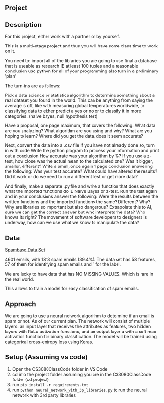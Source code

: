 ## Project

## Description

For this project, either work with a partner or by yourself.

This is a multi-stage project and thus you will have some class time to work on it.

You need to:
import all of the libraries you are going to use
final a database that is useable as research IE at least 100 tuples and a reasonable conclusion
use python for all of your programming
also turn in a preliminary 'plan' 

The turn-ins are as follows:

Pick a data science or statistics algorithm to determine something about a real dataset you found in the world. This can be anything from saying the average is off, like with measuring global temperatures worldwide, or classifying data to either predict a yes or no or to classify it in more categories. (naive bayes, null hypothesis test)

Have a proposal, one page maximum, that covers the following:
What data are you analyzing?
What algorithm are you using and why?
What are you hoping to learn?
Where did you get the data, does it seem accurate?

Next, convert the data into a .csv file if you have not already done so, turn in with code
Write the python program to process your information and print out a conclusion
How accurate was your algorithm by %? If you use a z-test, how close was the actual mean to the calculated one? Was it bigger, smaller, different?
Write a small, once again 1 page conclusion answering the following:
Was your test accurate?
What could have altered the results?
Did it work or do we need to run a different test or get more data?

And finally, make a separate .py file and write a function that does exactly what the imported functions do IE Naive Bayes or z-test. Run the test again and in your conclusions answer the following:
Were the results between the written functions and the imported functions the same? Different? Why?
Why are libraries so important but also dangerous?
Extrapolate this to AI, sure we can get the correct answer but who interprets the data? Who knows its right? The movement of software developers to designers is underway, how can we use what we know to manipulate the data? 

## Data

[Spambase Data Set](https://archive.ics.uci.edu/dataset/94/spambase)

4601 emails, with 1813 spam emails (39.4%). The data set has 58 features, 57 of them for identifying spam emails and 1 for the label.

We are lucky to have data that has NO MISSING VALUES. Which is rare in the real world.

This allows to train a model for easy classification of spam emails.

## Approach

We are going to use a neural network algorithm to determine if an email is spam or not. As of our
current plan. The network will consist of multiple layers: an input layer that receives the
attributes as features, two hidden layers with ReLu activation functions, and an output layer a
with a soft max activation function for binary classification. The model will be trained using
categorical cross-entropy loss using Keras.

## Setup (Assuming vs code)

1.  Open the CS3080ClassCode folder in VS Code
2.  cd into the project folder assuming you are in the CS3080ClassCode folder (cd project)
3.  run `pip install -r requirements.txt`
4.  run `python neural_network_with_3p_libraries.py` to run the neural network with 3rd party libraries